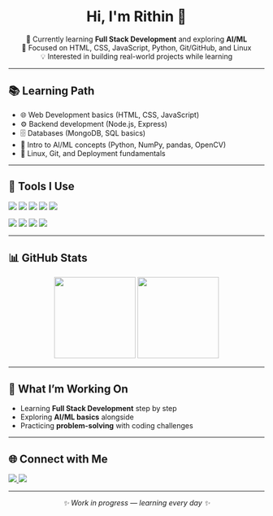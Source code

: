 <div align="center">
  <h1>Hi, I'm Rithin 👋</h1>
  <p>
    🚀 Currently learning <b>Full Stack Development</b> and exploring <b>AI/ML</b><br>
    🌱 Focused on HTML, CSS, JavaScript, Python, Git/GitHub, and Linux<br>
    💡 Interested in building real-world projects while learning
  </p>
</div>

---

## 📚 Learning Path
- 🌐 Web Development basics (HTML, CSS, JavaScript)  
- ⚙️ Backend development (Node.js, Express)  
- 🗄️ Databases (MongoDB, SQL basics)  
- 🧠 Intro to AI/ML concepts (Python, NumPy, pandas, OpenCV)  
- 🐧 Linux, Git, and Deployment fundamentals  

---

## 🔧 Tools I Use
<p>
  <img src="https://img.shields.io/badge/Java-blue?logo=java&logoColor=white" />
  <img src="https://img.shields.io/badge/C-grey?logo=c&logoColor=white" />
  <img src="https://img.shields.io/badge/Python-yellow?logo=python&logoColor=white" />
  <img src="https://img.shields.io/badge/HTML-orange?logo=html5&logoColor=white" />
  <img src="https://img.shields.io/badge/CSS-blue?logo=css3&logoColor=white" />
</p>

<p>
  <img src="https://img.shields.io/badge/Git-red?logo=git&logoColor=white" />
  <img src="https://img.shields.io/badge/GitHub-black?logo=github&logoColor=white" />
  <img src="https://img.shields.io/badge/Linux-grey?logo=linux&logoColor=yellow" />
  <img src="https://img.shields.io/badge/VS%20Code-blue?logo=visualstudiocode&logoColor=white" />
</p>

---

## 📊 GitHub Stats
<div align="center">
  <img src="https://github-readme-stats.vercel.app/api?username=rithinragunathan&show_icons=true&theme=radical" height="160"/>
  <img src="https://github-readme-stats.vercel.app/api/top-langs/?username=rithinragunathan&layout=compact&theme=radical" height="160"/>
</div>

---

## 📌 What I’m Working On
- Learning **Full Stack Development** step by step  
- Exploring **AI/ML basics** alongside  
- Practicing **problem-solving** with coding challenges  

---

## 🌐 Connect with Me
<p>
  <a href="https://www.linkedin.com/in/rithinragunathan">
    <img src="https://img.shields.io/badge/LinkedIn-blue?logo=linkedin&logoColor=white" />
  </a>
  <a href="https://github.com/rithinragunathan">
    <img src="https://img.shields.io/badge/GitHub-black?logo=github&logoColor=white" />
  </a>
</p>

---

<p align="center"><i>✨ Work in progress — learning every day ✨</i></p>
